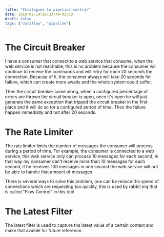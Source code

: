 ```yaml
---
title: "Strategies to pipeline control"
date: 2018-09-14T16:33:49-03:00
draft: false
tags: ["dataflow", "pipeline"]
---
```


# The Circuit Breaker

I have a consumer that connect to a web service that consume, when the web service is not reachable, this is no problem because the consumer will continue to receive the commands and will retry for each 20 seconds the connection. Because of it, the consumer always will take 20 seconds for failure, which can create more awaits and the whole system could suffer. 

Then the circuit breaker come along, when a configured percentage of errors are thrown the circuit breaker is open, once it's open he will just generate the same exception that tripped the circuit breaker in the first place and it will do so for a configured period of time. Then the failure happen immediatly and not after 20 seconds. 

# The Rate Limiter

The rate limiter limits the number of messages the consumer will process during a period of time. For example, the consumer is connected to a web service, this web service only can process 10 messages for each second, in that way my consumer can't receive more than 10 messages for each second, if he receives 100 messages in one second the web service will not be able to handle that amount of messages.

There is several ways to solve this problem, one can be reduce the speed of connections which are requesting too quickly, this is used by rabbit mq that is called "Flow Control" in this tool.

# The Latest Filter

The latest filter is used to capture tha latest value of a certain context and make that avaible for future reference. 
